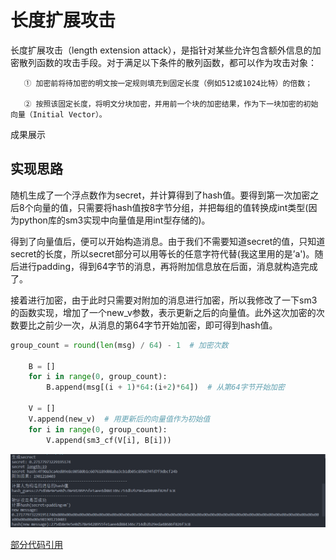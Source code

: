 # 长度扩展攻击
 
 长度扩展攻击（length extension attack），是指针对某些允许包含额外信息的加密散列函数的攻击手段。对于满足以下条件的散列函数，都可以作为攻击对象：

       ① 加密前将待加密的明文按一定规则填充到固定长度（例如512或1024比特）的倍数；

       ② 按照该固定长度，将明文分块加密，并用前一个块的加密结果，作为下一块加密的初始向量（Initial Vector）。

成果展示

## 实现思路
随机生成了一个浮点数作为secret，并计算得到了hash值。要得到第一次加密之后8个向量的值，只需要将hash值按8字节分组，并把每组的值转换成int类型(因为python库的sm3实现中向量值是用int型存储的)。

得到了向量值后，便可以开始构造消息。由于我们不需要知道secret的值，只知道secret的长度，所以secret部分可以用等长的任意字符代替(我这里用的是’a')。随后进行padding，得到64字节的消息，再将附加信息放在后面，消息就构造完成了。

接着进行加密，由于此时只需要对附加的消息进行加密，所以我修改了一下sm3的函数实现，增加了一个new_v参数，表示更新之后的向量值。此外这次加密的次数要比之前少一次，从消息的第64字节开始加密，即可得到hash值。
```python
group_count = round(len(msg) / 64) - 1	# 加密次数

    B = []
    for i in range(0, group_count):
        B.append(msg[(i + 1)*64:(i+2)*64])	# 从第64字节开始加密

    V = []
    V.append(new_v)	 # 用更新后的向量值作为初始值
    for i in range(0, group_count):
        V.append(sm3_cf(V[i], B[i]))
```        

![成果截图](https://github.com/Silver-Glacier/cryptology/blob/main/length%20extension/png1.png)

[部分代码引用](https://github.com/hjzin/SM3LengthExtensionAttack)
